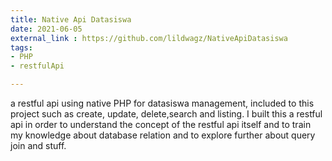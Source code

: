 ```yaml
---
title: Native Api Datasiswa
date: 2021-06-05
external_link : https://github.com/lildwagz/NativeApiDatasiswa
tags:
- PHP
- restfulApi

---
```


a restful api using native PHP for datasiswa management, included to this project such as create, update, delete,search and listing. I built this a restful api in order to understand the concept of the restful api itself and to train my knowledge about database relation and to explore further about query join and stuff.



<!--more-->
